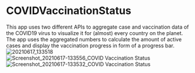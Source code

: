 # COVIDVaccinationStatus
This app uses two different APIs to aggregate case and vaccination data of the COVID19 virus to visualize it for (almost) every country on the planet. The app uses the aggregated numbers to calculate the amount of active cases and display the vaccination progress in form of a progress bar. 
![20210617_133518](https://user-images.githubusercontent.com/63249853/126149945-fafb3590-2205-4395-aa0e-75ae49d06b7b.jpg)
![Screenshot_20210617-133556_COVID Vaccination Status](https://user-images.githubusercontent.com/63249853/126149959-7f5b6ac0-13ca-406f-879c-ac5de6c55fa5.jpg)
![Screenshot_20210617-133532_COVID Vaccination Status](https://user-images.githubusercontent.com/63249853/126149976-a6c4eb97-8e28-4be8-964c-52db62885ebf.jpg)
